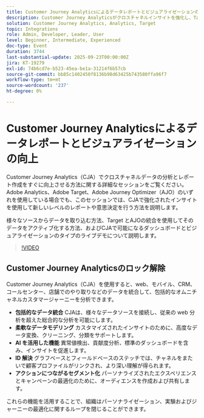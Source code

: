 ```yaml
---
title: Customer Journey Analyticsによるデータレポートとビジュアライゼーションの向上
description: Customer Journey Analyticsがクロスチャネルインサイトを強化し、Target およびAdobe Journey Optimizerと統合し、よりスマートな意思決定のための高度なダッシュボードを提供する仕組みについて説明します。
solution: Customer Journey Analytics, Analytics, Target
topic: Integrations
role: Admin, Developer, Leader, User
level: Beginner, Intermediate, Experienced
doc-type: Event
duration: 3744
last-substantial-update: 2025-09-23T00:00:00Z
jira: KT-19279
exl-id: 74b6cd7e-b523-45ea-be1a-31214f6b57cb
source-git-commit: bb85c1402450f8136b98d63425b743580ffa96f7
workflow-type: tm+mt
source-wordcount: '237'
ht-degree: 0%

---
```


# Customer Journey Analyticsによるデータレポートとビジュアライゼーションの向上

Customer Journey Analytics（CJA）でクロスチャネルデータの分析とレポート作成をすぐに向上させる方法に関する詳細なセッションをご覧ください。 Adobe Analytics、Adobe Target、Adobe Journey Optimizer（AJO）のいずれを使用している場合でも、このセッションでは、CJAで強化されたインサイトを使用して新しいレベルのレポートや意思決定を行う方法を説明します。

様々なソースからデータを取り込む方法、Target とAJOの統合を使用してそのデータをアクティブ化する方法、およびCJAで可能になるダッシュボードとビジュアライゼーションのタイプのライブデモについて説明します。

>[!VIDEO](https://video.tv.adobe.com/v/3475187/?learn=on&enablevpops)

## Customer Journey Analyticsのロック解除

Customer Journey Analytics（CJA）を使用すると、web、モバイル、CRM、コールセンター、店舗でのやり取りなどのデータを統合して、包括的なオムニチャネルカスタマージャーニーを分析できます。

* **包括的なデータ統合** CJAは、様々なデータソースを接続し、従来の web 分析を超えた総合的な分析を可能にします。
* **柔軟なデータモデリング** カスタマイズされたインサイトのために、高度なデータ変換、クリーニング、分類をサポートします。
* **AI を活用した機能** 異常値検出、貢献度分析、標準のダッシュボードを含み、インサイトを促進します。
* **ID 解決** グラフベースとフィールドベースのステッチでは、チャネルをまたいで顧客プロファイルがリンクされ、より深い理解が得られます。
* **アクションにつながるセグメント化** パーソナライズされたエクスペリエンスとキャンペーンの最適化のために、オーディエンスを作成および共有します。

これらの機能を活用することで、組織はパーソナライゼーション、実験およびジャーニーの最適化に関するループを閉じることができます。